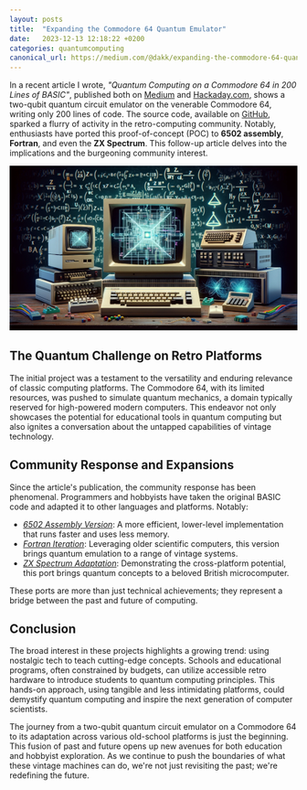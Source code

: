 ```yaml
---
layout: posts
title:  "Expanding the Commodore 64 Quantum Emulator"
date:   2023-12-13 12:18:22 +0200
categories: quantumcomputing
canonical_url: https://medium.com/@dakk/expanding-the-commodore-64-quantum-emulator-019b561a0f4e
---
```



In a recent article I wrote, *"Quantum Computing on a Commodore 64 in 200 Lines of BASIC"*, published both on [Medium](https://medium.com/@dakk/quantum-computing-on-a-commodore-64-in-200-lines-of-basic-eda7658b32a4) and [Hackaday.com](https://hackaday.com/2023/07/04/quantum-computing-on-a-commodore-64-in-200-lines-of-basic/#comments), shows a two-qubit quantum circuit emulator on the venerable Commodore 64, writing only 200 lines of code. The source code, available on [GitHub](https://github.com/dakk/qc64), sparked a flurry of activity in the retro-computing community. Notably, enthusiasts have ported this proof-of-concept (POC) to **6502 assembly**, **Fortran**, and even the **ZX Spectrum**. This follow-up article delves into the implications and the burgeoning community interest.

![](/assets/2023-12-13-qc64_followup.png)


## The Quantum Challenge on Retro Platforms

The initial project was a testament to the versatility and enduring relevance of classic computing platforms. The Commodore 64, with its limited resources, was pushed to simulate quantum mechanics, a domain typically reserved for high-powered modern computers. This endeavor not only showcases the potential for educational tools in quantum computing but also ignites a conversation about the untapped capabilities of vintage technology.


## Community Response and Expansions

Since the article's publication, the community response has been phenomenal. Programmers and hobbyists have taken the original BASIC code and adapted it to other languages and platforms. Notably:

- [*6502 Assembly Version*](https://github.com/dakk/qc64/pull/4): A more efficient, lower-level implementation that runs faster and uses less memory.
- [*Fortran Iteration*](https://github.com/dakk/qc64/pull/11): Leveraging older scientific computers, this version brings quantum emulation to a range of vintage systems.
- [*ZX Spectrum Adaptation*](https://github.com/dakk/qc64/pull/10): Demonstrating the cross-platform potential, this port brings quantum concepts to a beloved British microcomputer.

These ports are more than just technical achievements; they represent a bridge between the past and future of computing.



## Conclusion

The broad interest in these projects highlights a growing trend: using nostalgic tech to teach cutting-edge concepts. Schools and educational programs, often constrained by budgets, can utilize accessible retro hardware to introduce students to quantum computing principles. This hands-on approach, using tangible and less intimidating platforms, could demystify quantum computing and inspire the next generation of computer scientists.

The journey from a two-qubit quantum circuit emulator on a Commodore 64 to its adaptation across various old-school platforms is just the beginning. This fusion of past and future opens up new avenues for both education and hobbyist exploration. As we continue to push the boundaries of what these vintage machines can do, we're not just revisiting the past; we're redefining the future.
